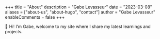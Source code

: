 +++
title = "About"
description = "Gabe Levasseur"
date = "2023-03-08"
aliases = ["about-us", "about-hugo", "contact"]
author = "Gabe Levasseur"
enableComments = false
+++

👋 Hi! I'm Gabe, welcome to my site where I share my latest learnings and projects.